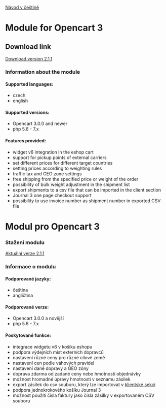 [Návod v češtině](#modul-pro-opencart-3)

# Module for Opencart 3

## Download link

[Download version 2.1.1](https://github.com/Zasilkovna/opencart3/releases/download/v2.1.1/opencart3-modul-2.1.1.ocmod.zip)

### Information about the module

#### Supported languages:
- czech
- english

#### Supported versions:
- Opencart 3.0.0 and newer
- php 5.6 - 7.x
 
#### Features provided:
- widget v6 integration in the eshop cart
- support for pickup points of external carriers 
- set different prices for different target countries
- setting prices according to weighting rules
- traffic tax and GEO zone settings
- free shipping from the specified price or weight of the order
- possibility of bulk weight adjustment in the shipment list
- export shipments to a csv file that can be imported in the client section
- Journal 3 one page checkout support
- possibility to use invoice number as shipment number in exported CSV file

# Modul pro Opencart 3

### Stažení modulu

[Aktuální verze 2.1.1](https://github.com/Zasilkovna/opencart3/releases/download/v2.1.1/opencart3-modul-2.1.1.ocmod.zip)

### Informace o modulu

#### Podporované jazyky:

- čeština
- angličtina

#### Podporované verze:

- Opencart 3.0.0 a novější
- php 5.6 - 7.x

#### Poskytované funkce:

- integrace widgetu v6 v košíku eshopu
- podpora výdejních míst externích dopravců
- nastavení různé ceny pro různé cílové země
- nastavení cen podle váhových pravidel
- nastavení daně dopravy a GEO zóny
- doprava zdarma od zadané ceny nebo hmotnosti objednávky
- možnost hromadné úpravy hmotnosti v seznamu zásilek
- export zásilek do csv souboru, který lze importovat v [klientské sekci](https://client.packeta.com/)
- podpora jednokrokového košíku Journal 3
- možnost použití čísla faktury jako čísla zásilky v exportovaném CSV souboru

